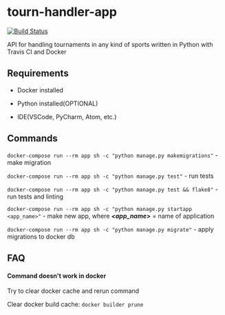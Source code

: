 # tourn-handler-app
[![Build Status](https://travis-ci.com/peertosir/tourn-handler-app.svg?branch=main)](https://travis-ci.com/peertosir/tourn-handler-app)

API for handling tournaments in any kind of sports written in Python with Travis CI and Docker

## Requirements

- Docker installed

- Python installed(OPTIONAL)

- IDE(VSCode, PyCharm, Atom, etc.)

## Commands

`docker-compose run --rm app sh -c "python manage.py makemigrations"` - make migration

`docker-compose run --rm app sh -c "python manage.py test"` - run tests

`docker-compose run --rm app sh -c "python manage.py test && flake8"` - run tests and linting

`docker-compose run --rm app sh -c "python manage.py startapp <app_name>"` - make new app, where _**<app_name>**_ = name of application

`docker-compose run --rm app sh -c "python manage.py migrate"` - apply migrations to docker db





## FAQ

#### Command doesn't work in docker
Try to clear docker cache and rerun command

Clear docker build cache:
`docker builder prune`